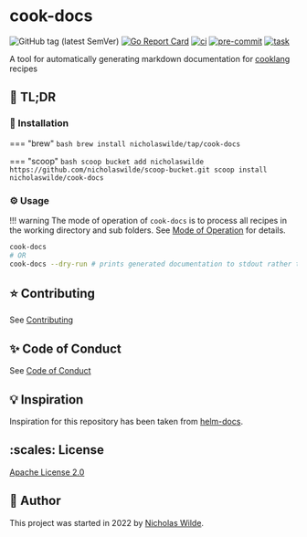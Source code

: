 # cook-docs
![GitHub tag (latest SemVer)](https://img.shields.io/github/v/tag/nicholaswilde/cook-docs?style=for-the-badge)
[![Go Report Card](https://goreportcard.com/badge/github.com/nicholaswilde/cook-docs?style=for-the-badge)](https://goreportcard.com/report/github.com/nicholaswilde/cook-docs)
[![ci](https://img.shields.io/github/workflow/status/nicholaswilde/cook-docs/ci?label=ci&style=for-the-badge)](https://github.com/nicholaswilde/cook-docs/actions/workflows/ci.yaml)
[![pre-commit](https://img.shields.io/badge/pre--commit-enabled-brightgreen?logo=pre-commit&logoColor=white&style=for-the-badge)](https://pre-commit.com/)
[![task](https://img.shields.io/badge/task-enabled-brightgreen?logo=task&logoColor=white&style=for-the-badge)](https://taskfile.dev/#/)

A tool for automatically generating markdown documentation for [cooklang][1] recipes

## :rocket: TL;DR

### :floppy_disk: Installation

=== "brew"
    ```bash
    brew install nicholaswilde/tap/cook-docs
    ```

=== "scoop"
    ```bash
    scoop bucket add nicholaswilde https://github.com/nicholaswilde/scoop-bucket.git
    scoop install nicholaswilde/cook-docs
    ```

### :gear: Usage

!!! warning
      The mode of operation of `cook-docs` is to process all recipes in the
      working directory and sub folders. See [Mode of Operation][4] for
      details.

```bash title="Run binary directly"
cook-docs
# OR
cook-docs --dry-run # prints generated documentation to stdout rather than modifying markdown files.
```

## :star: Contributing

See [Contributing](./CONTRIBUTING/)

## :sparkles: Code of Conduct

See [Code of Conduct](./CODE_OF_CONDUCT)

## :bulb: Inspiration

Inspiration for this repository has been taken from [helm-docs][2].

## :scales: License

[Apache License 2.0][3]

## :pencil: Author

This project was started in 2022 by [Nicholas Wilde].

[Nicholas Wilde]: https://github.com/nicholaswilde/
[1]: https://cooklang.org/
[2]: https://github.com/norwoodj/helm-docs
[3]: https://github.com/nicholaswilde/cook-docs/blob/main/LICENSE
[4]: ./about#mode-of-operation
